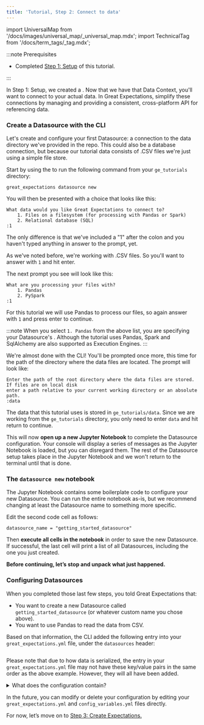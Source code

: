 ```yaml
---
title: 'Tutorial, Step 2: Connect to data'
---
```

import UniversalMap from '/docs/images/universal_map/_universal_map.mdx';
import TechnicalTag from '/docs/term_tags/_tag.mdx';

<UniversalMap setup='inactive' connect='active' create='inactive' validate='inactive'/> 

:::note Prerequisites

- Completed [Step 1: Setup](./tutorial_setup.md) of this tutorial.

:::

In Step 1: Setup, we created a <TechnicalTag relative="../../" tag="data_context" text="Data Context" />.  Now that we have that Data Context, you'll want to connect to your actual data.  In Great Expectations, <TechnicalTag relative="../../" tag="datasource" text="Datasources" /> simplify these connections by managing and providing a consistent, cross-platform API for referencing data.

### Create a Datasource with the CLI
Let's create and configure your first Datasource: a connection to the data directory we've provided in the repo.  This could also be a database connection, but because our tutorial data consists of .CSV files we're just using a simple file store.

Start by using the <TechnicalTag relative="../../" tag="cli" text="CLI" /> to run the following command from your `ge_tutorials` directory:

````console
great_expectations datasource new
````

You will then be presented with a choice that looks like this:

````console
What data would you like Great Expectations to connect to?
    1. Files on a filesystem (for processing with Pandas or Spark)
    2. Relational database (SQL)
:1
````

The only difference is that we've included a "1" after the colon and you haven't typed anything in answer to the prompt, yet.

As we've noted before, we're working with .CSV files.  So you'll want to answer with `1` and hit enter.

The next prompt you see will look like this:
````console
What are you processing your files with?
    1. Pandas
    2. PySpark
:1
````

For this tutorial we will use Pandas to process our files, so again answer with `1` and press enter to continue.

:::note
When you select `1. Pandas` from the above list, you are specifying your Datasource's <TechnicalTag tag="execution_engine" text="Execution Engine" />.  Although the tutorial uses Pandas, Spark and SqlAlchemy are also supported as Execution Engines.
:::

We're almost done with the CLI!  You'll be prompted once more, this time for the path of the directory where the data files are located.  The prompt will look like:

````console
Enter the path of the root directory where the data files are stored. If files are on local disk
enter a path relative to your current working directory or an absolute path.
:data
````

The data that this tutorial uses is stored in `ge_tutorials/data`.  Since we are working from the `ge_tutorials` directory, you only need to enter `data` and hit return to continue.

This will now **open up a new Jupyter Notebook** to complete the Datasource configuration.  Your console will display a series of messages as the Jupyter Notebook is loaded, but you can disregard them.  The rest of the Datasource setup takes place in the Jupyter Notebook and we won't return to the terminal until that is done.

### The ```datasource new``` notebook

The Jupyter Notebook contains some boilerplate code to configure your new Datasource. You can run the entire notebook as-is, but we recommend changing at least the Datasource name to something more specific.

Edit the second code cell as follows:

````console
datasource_name = "getting_started_datasource"
````

Then **execute all cells in the notebook** in order to save the new Datasource. If successful, the last cell will print a list of all Datasources, including the one you just created.

**Before continuing, let’s stop and unpack what just happened.**

### Configuring Datasources

When you completed those last few steps, you told Great Expectations that:

+ You want to create a new Datasource called `getting_started_datasource` (or whatever custom name you chose above).
+ You want to use Pandas to read the data from CSV.

Based on that information, the CLI added the following entry into your ```great_expectations.yml``` file, under the `datasources` header:

```yaml name="datasource_yaml"
```

Please note that due to how data is serialized, the entry in your ```great_expectations.yml``` file may not have these key/value pairs in the same order as the above example.  However, they will all have been added.

<details>
  <summary>What does the configuration contain?</summary>
  <div>
    <p>

**ExecutionEngine** : The <TechnicalTag relative="../../" tag="execution_engine" text="Execution Engine" /> provides backend-specific computing resources that are used to read-in and perform validation on data.  For more information on <code>ExecutionEngines</code>, please refer to the following <a href="/docs/reference/execution_engine">Core Concepts document on ExecutionEngines</a>

</p>
    <p>

**DataConnectors** :  <TechnicalTag relative="../../" tag="data_connector" text="Data Connectors" /> facilitate access to external data stores, such as filesystems, databases, and cloud storage. The current configuration contains both an <code>InferredAssetFilesystemDataConnector</code>, which allows you to retrieve a batch of data by naming a data asset (which is the filename in our case), and a <code>RuntimeDataConnector</code>, which allows you to retrieve a batch of data by defining a filepath.  In this tutorial we will only be using the <code>InferredAssetFilesystemDataConnector</code>.  For more information on <code>DataConnectors</code>, please refer to the <a href="/docs/reference/datasources">Core Concepts document on Datasources</a>.

</p>
    <p>
        This Datasource does not require any credentials. However, if you were to connect to a database that requires connection credentials, those would be stored in <code>great_expectations/uncommitted/config_variables.yml</code>.
    </p>
  </div>
</details>

In the future, you can modify or delete your configuration by editing your ```great_expectations.yml``` and ```config_variables.yml``` files directly.

For now, let’s move on to [Step 3: Create Expectations.](./tutorial_create_expectations.md)

